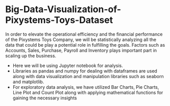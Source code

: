 # Big-Data-Visualization-of-Pixystems-Toys-Dataset

In order to elevate the operational efficiency and the financial performance of the Pixystems Toys Company, we will be statistically analyzing all the data that could be play a potential role in fulfilling the goals. Factors such as Accounts, Sales, Purchase, Payroll and Inventory plays important part in scaling up the business. 

- Here we will be using Jupyter notebook for analysis. 
- Libraries as pandas and numpy for dealing with dataframes are used along with data visualization and manipulation libraries such as seaborn and matplotlib. 
- For exploratory data analysis, we have utilized Bar Charts, Pie Charts, Line Plot and Count Plot along with applying mathematical functions for gaining the necessary insights

